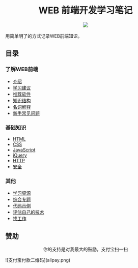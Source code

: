 <h1 align="center">WEB 前端开发学习笔记</h1>
<p align="center">
<a href="https://gitter.im/iamjoel/front-end-note"><img src="https://badges.gitter.im/Join Chat.svg"></a>
</p>

用简单明了的方式记录WEB前端知识。

## 目录
### 了解WEB前端
* [介绍](detail/intro/about.md)
* [学习建议](detail/intro/suggest.md)
* [推荐软件](detail/software)
* [知识结构](detail/knowledge-structure.md)
* [名词解释](detail/noun-explain.md)
* [新手常见问题](detail/FAQ.md)

### 基础知识
* [HTML](detail/html)
* [CSS](detail/css)
* [JavaScript](detail/js)
* [jQuery](detail/jQuery)
* [HTTP](detail/http)
* [安全](detail/security)

### 其他
* [学习资源](bookmark/learn-resource.md)
* [综合专题](detail/comprehensive)
* [代码示例](demo)
* [评估自己的技术](assessment)
* [找工作](find-jobs)

## 赞助
<p align="center">你的支持是对我最大的鼓励，支付宝扫一扫</p>
![支付宝付款二维码](alipay.png)



